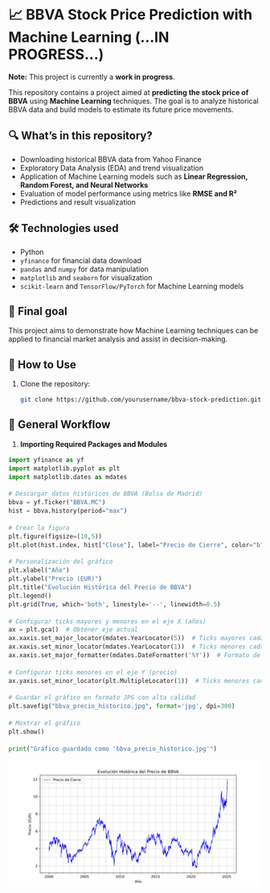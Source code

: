 # 📈 BBVA Stock Price Prediction with Machine Learning (...IN PROGRESS...)
**Note:** This project is currently a **work in progress**.

This repository contains a project aimed at **predicting the stock price of BBVA** using **Machine Learning** techniques. The goal is to analyze historical BBVA data and build models to estimate its future price movements.

## 🔍 **What’s in this repository?**  
- Downloading historical BBVA data from Yahoo Finance  
- Exploratory Data Analysis (EDA) and trend visualization  
- Application of Machine Learning models such as **Linear Regression, Random Forest, and Neural Networks**  
- Evaluation of model performance using metrics like **RMSE and R²**  
- Predictions and result visualization  

## 🛠 **Technologies used**  
- Python 
- `yfinance` for financial data download  
- `pandas` and `numpy` for data manipulation  
- `matplotlib` and `seaborn` for visualization  
- `scikit-learn` and `TensorFlow/PyTorch` for Machine Learning models  

## 🚀 **Final goal**  
This project aims to demonstrate how Machine Learning techniques can be applied to financial market analysis and assist in decision-making.

## 📝 **How to Use**  
1. Clone the repository:  
   ```bash
   git clone https://github.com/yourusername/bbva-stock-prediction.git


## 📌 General Workflow  

1. **Importing Required Packages and Modules**

```Python
import yfinance as yf
import matplotlib.pyplot as plt
import matplotlib.dates as mdates

# Descargar datos históricos de BBVA (Bolsa de Madrid)
bbva = yf.Ticker("BBVA.MC")
hist = bbva.history(period="max")

# Crear la figura
plt.figure(figsize=(10,5))
plt.plot(hist.index, hist["Close"], label="Precio de Cierre", color="b", linewidth=0.8)  # Línea más delgada

# Personalización del gráfico
plt.xlabel("Año")
plt.ylabel("Precio (EUR)")
plt.title("Evolución Histórica del Precio de BBVA")
plt.legend()
plt.grid(True, which='both', linestyle='--', linewidth=0.5)

# Configurar ticks mayores y menores en el eje X (años)
ax = plt.gca()  # Obtener eje actual
ax.xaxis.set_major_locator(mdates.YearLocator(5))  # Ticks mayores cada 5 años
ax.xaxis.set_minor_locator(mdates.YearLocator(1))  # Ticks menores cada 1 año
ax.xaxis.set_major_formatter(mdates.DateFormatter('%Y'))  # Formato de año en ticks mayores

# Configurar ticks menores en el eje Y (precio)
ax.yaxis.set_minor_locator(plt.MultipleLocator(1))  # Ticks menores cada 1 unidad en el precio

# Guardar el gráfico en formato JPG con alta calidad
plt.savefig("bbva_precio_historico.jpg", format='jpg', dpi=300)  

# Mostrar el gráfico
plt.show()

print("Gráfico guardado como 'bbva_precio_historico.jpg'")

```
![Data](plots/bbva_precio_historico.jpg)

